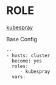 # ROLE

[kubespray](https://github.com/kubernetes-sigs/kubespray)

Base Config

```
--
- hosts: cluster
  become: yes
  roles:
     - kubespray
  vars:
```
